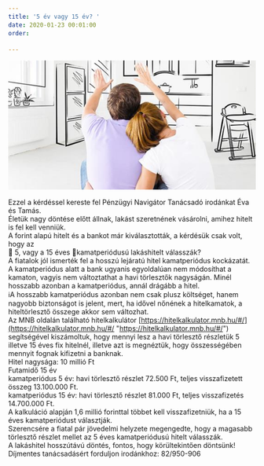 ```yaml
---
title: '5 év vagy 15 év? '
date: 2020-01-23 00:01:00
order: 

---
```

![](/uploads/22.jpg)

Ezzel a kérdéssel kereste fel Pénzügyi Navigátor Tanácsadó irodánkat Éva és Tamás.  
Életük nagy döntése előtt állnak, lakást szeretnének vásárolni, amihez hitelt is fel kell venniük.  
A forint alapú hitelt és a bankot már kiválasztották, a kérdésük csak volt, hogy az  
🔹 5, vagy a 15 éves 🔸kamatperiódusú lakáshitelt válasszák?  
A fiatalok jól ismerték fel a hosszú lejáratú hitel kamatperiódus kockázatát. A kamatperiódus alatt a bank ugyanis egyoldalúan nem módosíthat a kamaton, vagyis nem változtathat a havi törlesztők nagyságán. Minél hosszabb azonban a kamatperiódus, annál drágább a hitel.  
ℹ️A hosszabb kamatperiódus azonban nem csak plusz költséget, hanem nagyobb biztonságot is jelent, mert, ha idővel nőnének a hitelkamatok, a hiteltörlesztő összege akkor sem változhat.  
Az MNB oldalán található hitelkalkulátor [https://hitelkalkulator.mnb.hu/#/](https://hitelkalkulator.mnb.hu/#/ "https://hitelkalkulator.mnb.hu/#/") segítségével kiszámoltuk, hogy mennyi lesz a havi törlesztő részletük 5 illetve 15 éves fix hitelnél, illetve azt is megnéztük, hogy összességében mennyit fognak kifizetni a banknak.  
Hitel nagysága: 10 millió Ft  
Futamidő 15 év  
kamatperiódus 5 év: havi törlesztő részlet 72.500 Ft, teljes visszafizetett összeg 13.100.000 Ft.  
kamatperiódus 15 év: havi törlesztő részlet 81.000 Ft, teljes visszafizetés 14.700.000 Ft.  
A kalkuláció alapján 1,6 millió forinttal többet kell visszafizetniük, ha a 15 éves kamatperiódust választják.  
Szerencsére a fiatal pár jövedelmi helyzete megengedte, hogy a magasabb törlesztő részlet mellet az 5 éves kamatperiódusú hitelt válasszák.  
A lakáshitel hosszútávú döntés, fontos, hogy körültekintően döntsünk!  
Díjmentes tanácsadásért forduljon irodánkhoz: 82/950-906